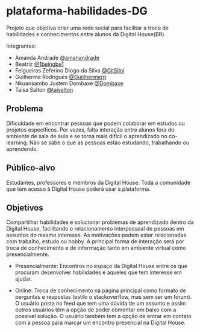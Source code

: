 # plataforma-habilidades-DG
Projeto que objetiva criar uma rede social para facilitar a troca de habilidades e conhecimentos entre alunos da Digital House(BR). <br>

Integrantes:
- Amanda Andrade [@amanandrade](https://github.com/amanandrade/)
- Beatriz [@1beingbe1](https://github.com/1beingbe1)
- Felgueiras Zeferino Diogo da Silva [@GitSilni](https://github.com/GitSilni)
- Guilherme Rodrigues [@Guiilhermerp](https://github.com/Guiilhermerp)
- Nkuansambo Justem Dombaxe [@Dombaxe](https://github.com/Dombaxe)
- Taísa Salton [@taisalton](https://github.com/taisalton)


## Problema
Dificuldade em encontrar pessoas que podem colaborar em estudos ou projetos específicos. Por vezes, falta interação entre alunos fora do ambiente de sala de aula e se torna mais difícil o aprendizado no co-learning. Não se sabe o que as pessoas estão estudando, trabalhando ou aprendendo.

## Público-alvo
Estudantes, professores e membros da Digital House. Toda a comunidade que tem acesso à Digital House poderá usar a plataforma.

## Objetivos
Compartilhar habilidades e solucionar problemas de aprendizado dentro da Digital House, facilitando o relacionamento interpessoal de pessoas em assuntos do mesmo interesse. As motivações podem estar relacionadas com trabalho, estudo ou hobby. A principal forma de interação será por troca de conhecimento e de informação tanto em ambiente virtual como presencialmente.

- Presencialmente: Encontros no espaço da Digital House entre os que procuram desenvolver habilidades e aqueles que tem interesse em ajudar.

- Online: Troca de conhecimento na página principal como formato de perguntas e respostas (estilo o stackoverflow, mas sem ser um forum). O usuário posta no feed que tem uma dúvida de um assunto e assim outros usuários têm a opção de poder comentar em baixo com a possível solução. O usuário também tem a opção de entrar em contato com a pessoa para marcar um encontro presencial na Digital House.
